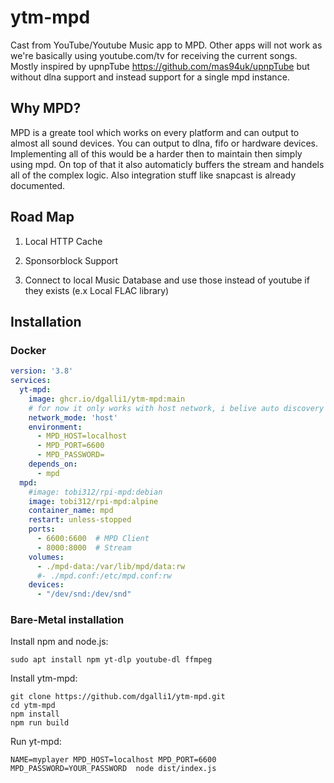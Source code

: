 # ytm-mpd
Cast from YouTube/Youtube Music app to MPD. Other apps will not work as we're basically using youtube.com/tv for receiving the current songs.  
Mostly inspired by upnpTube https://github.com/mas94uk/upnpTube but without dlna support and instead support for a single mpd instance. 
## Why MPD?

MPD is a greate tool which works on every platform and can output to almost all sound devices. You can output to dlna, fifo or hardware devices.  
Implementing all of this would be a harder then to maintain then simply using mpd. On top of that it also automaticly buffers the stream and handels all of the complex logic. Also integration stuff like snapcast is already documented.


## Road Map

1. Local HTTP Cache

2. Sponsorblock Support

3. Connect to local Music Database and use those instead of youtube if they exists (e.x Local FLAC library)


## Installation

### Docker

```yml
version: '3.8'
services:
  yt-mpd:
    image: ghcr.io/dgalli1/ytm-mpd:main
    # for now it only works with host network, i belive auto discovery doesn't work without it
    network_mode: 'host'
    environment:
      - MPD_HOST=localhost
      - MPD_PORT=6600
      - MPD_PASSWORD=
    depends_on:
      - mpd
  mpd:
    #image: tobi312/rpi-mpd:debian
    image: tobi312/rpi-mpd:alpine
    container_name: mpd
    restart: unless-stopped
    ports:
      - 6600:6600  # MPD Client
      - 8000:8000  # Stream
    volumes:
      - ./mpd-data:/var/lib/mpd/data:rw
      #- ./mpd.conf:/etc/mpd.conf:rw
    devices:
      - "/dev/snd:/dev/snd"
```

### Bare-Metal installation
Install npm and node.js:

    sudo apt install npm yt-dlp youtube-dl ffmpeg
    
Install ytm-mpd:

    git clone https://github.com/dgalli1/ytm-mpd.git
    cd ytm-mpd
    npm install
    npm run build

Run yt-mpd:

    NAME=myplayer MPD_HOST=localhost MPD_PORT=6600 MPD_PASSWORD=YOUR_PASSWORD  node dist/index.js
